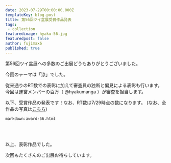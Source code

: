 ```yaml
---
date: 2023-07-29T00:00:00.000Z
templateKey: blog-post
title: 第56回ツイ盆展受賞作品発表
tags:
 - collection
featuredimage: hyaku-56.jpg
featuredpost: false
author: fujimax6
published: true
---
```

第56回ツイ盆展への多数のご出展どうもありがとうございました。

今回のテーマは「涼」でした。

従来通りのRT数での表彰に加えて審査員の独断と偏見による表彰も行います。
今回は運営メンバーの百万（ @hyakumanga ）が審査を担当します。

以下、受賞作品の発表です！なお、RT数は7/29時点の数になります。
(なお、全作品の写真は[こちら](/blog/twibonten-56-photo/))


`markdown:award-56.html`


<div>&nbsp;</div>
<div>&nbsp;</div>

以上、表彰作品でした。

次回もたくさんのご出展お待ちしています。
